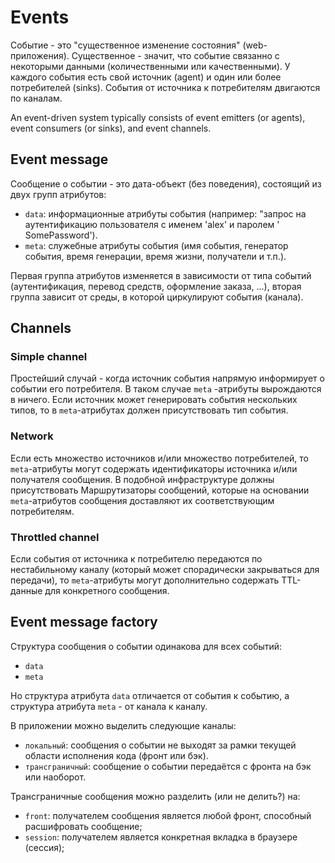 # Events

Событие - это "существенное изменение состояния" (web-приложения). Существенное - значит, что событие связанно с
некоторыми данными (количественными или качественными). У каждого события есть свой источник (agent) и один или более
потребителей (sinks). События от источника к потребителям двигаются по каналам.

An event-driven system typically consists of event emitters (or agents), event consumers (or sinks), and event channels.

## Event message

Сообщение о событии - это дата-объект (без поведения), состоящий из двух групп атрибутов:

* `data`: информационные атрибуты события (например: "запрос на аутентификацию пользователя с именем 'alex' и паролем '
  SomePassword').
* `meta`: служебные атрибуты события (имя события, генератор события, время генерации, время жизни, получатели и т.п.).

Первая группа атрибутов изменяется в зависимости от типа событий (аутентификация, перевод средств, оформление
заказа, ...), вторая группа зависит от среды, в которой циркулируют события (канала).

## Channels

### Simple channel

Простейший случай - когда источник события напрямую информирует о событии его потребителя. В таком случае `meta`
-атрибуты вырождаются в ничего. Если источник может генерировать события нескольких типов, то в `meta`-атрибутах должен
присутствовать тип события.

### Network

Если есть множество источников и/или множество потребителей, то `meta`-атрибуты могут содержать идентификаторы источника
и/или получателя сообщения. В подобной инфраструктуре должны присутствовать Маршрутизаторы сообщений, которые на
основании `meta`-атрибутов сообщения доставляют их соответствующим потребителям.

### Throttled channel

Если события от источника к потребителю передаются по нестабильному каналу (который может спорадически закрываться для
передачи), то `meta`-атрибуты могут дополнительно содержать TTL-данные для конкретного сообщения.

## Event message factory

Структура сообщения о событии одинакова для всех событий:

* `data`
* `meta`

Но структура атрибута `data` отличается от события к событию, а структура атрибута `meta` - от канала к каналу.

В приложении можно выделить следующие каналы:

* `локальный`: сообщения о событии не выходят за рамки текущей области исполнения кода (фронт или бэк).
* `трансграничный`: сообщение о событии передаётся с фронта на бэк или наоборот.

Трансграничные сообщения можно разделить (или не делить?) на:

* `front`: получателем сообщения является любой фронт, способный расшифровать сообщение;
* `session`: получателем является конкретная вкладка в браузере (сессия); 